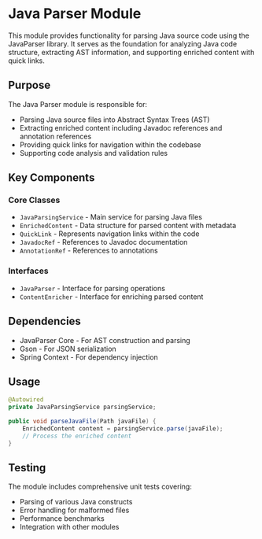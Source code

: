 # Java Parser Module

This module provides functionality for parsing Java source code using the JavaParser library. It serves as the foundation for analyzing Java code structure, extracting AST information, and supporting enriched content with quick links.

## Purpose

The Java Parser module is responsible for:
- Parsing Java source files into Abstract Syntax Trees (AST)
- Extracting enriched content including Javadoc references and annotation references
- Providing quick links for navigation within the codebase
- Supporting code analysis and validation rules

## Key Components

### Core Classes
- `JavaParsingService` - Main service for parsing Java files
- `EnrichedContent` - Data structure for parsed content with metadata
- `QuickLink` - Represents navigation links within the code
- `JavadocRef` - References to Javadoc documentation
- `AnnotationRef` - References to annotations

### Interfaces
- `JavaParser` - Interface for parsing operations
- `ContentEnricher` - Interface for enriching parsed content

## Dependencies

- JavaParser Core - For AST construction and parsing
- Gson - For JSON serialization
- Spring Context - For dependency injection

## Usage

```java
@Autowired
private JavaParsingService parsingService;

public void parseJavaFile(Path javaFile) {
    EnrichedContent content = parsingService.parse(javaFile);
    // Process the enriched content
}
```

## Testing

The module includes comprehensive unit tests covering:
- Parsing of various Java constructs
- Error handling for malformed files
- Performance benchmarks
- Integration with other modules
